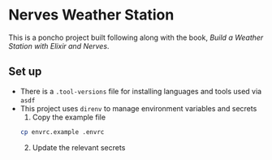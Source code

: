 # Nerves Weather Station

This is a poncho project built following along with the book, _Build a Weather Station with Elixir and Nerves_.

## Set up

- There is a `.tool-versions` file for installing languages and tools used via `asdf`
- This project uses `direnv` to manage environment variables and secrets
  1. Copy the example file
  ```bash
  cp envrc.example .envrc
  ```
  2. Update the relevant secrets
